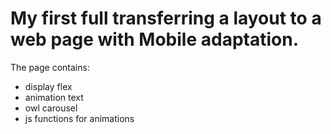 # My first full transferring a layout to a web page with Mobile adaptation.
The page contains: 
+ display flex
+ animation text
+ owl carousel
+ js functions for animations
